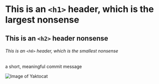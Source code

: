 # This is an `<h1>` header, which is the largest nonsense

## This is an `<h2>` header nonsense

###### This is an `<h6>` header, which is the smallest nonsense

a short, meaningful commit message

![Image of Yaktocat](https://octodex.github.com/images/yaktocat.png)
